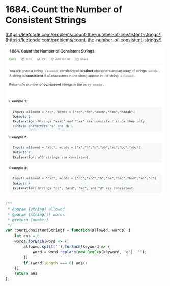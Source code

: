 # 1684. Count the Number of Consistent Strings

[https://leetcode.com/problems/count-the-number-of-consistent-strings/](https://leetcode.com/problems/count-the-number-of-consistent-strings/)

![](../.gitbook/assets/image.png)

```javascript
/**
 * @param {string} allowed
 * @param {string[]} words
 * @return {number}
 */
var countConsistentStrings = function(allowed, words) {
    let ans = 0
    words.forEach(word => {
        allowed.split('').forEach(keyword => {
            word = word.replace(new RegExp(keyword, 'g'), "");
        })
        if (word.length === 0) ans++
    })
    return ans
};
```
